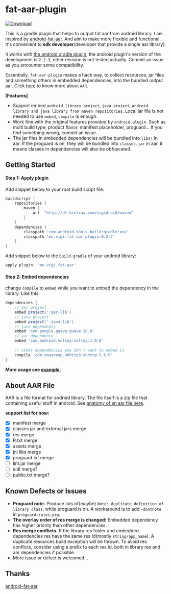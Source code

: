 # fat-aar-plugin

[ ![Download](https://api.bintray.com/packages/vigidroid/maven/fat-aar-plugin/images/download.svg) ](https://bintray.com/vigidroid/maven/fat-aar-plugin/_latestVersion)

This is a gradle plugin that helps to output fat aar from android library. I am inspired by [android-fat-aar][1]. And aim to make more flexible and functional. It's convenient to **sdk developer**(developer that provide a single aar library).

It works with [the android gradle plugin][3], the android plugin's version of the development is `2.2.3`, other revision is not tested actually. Commit an issue as you encounter some compatibility.

Essentially, `fat-aar-plugin` makes a hack way, to collect resources, jar files and something others in embedded dependencies, into the bundled output aar. Click [here](#About-AAR-File) to know more about `AAR`.

**[Features]**
* Support embed `android library project`, `java project`, `android library and java library from maven repositories`. Local jar file is not needed to use `embed`, `compile` is enough.
* Work fine with the original features provided by `android plugin`. Such as multi build type, product flavor, manifest placeholder, proguard... If you find something wrong, commit an issue.
* The jar files in embedded dependencies will be bundled into `libs\` in aar. If the proguard is on, they will be bundled into `classes.jar` in aar, it means classes in dependencies will also be obfuscated.

## Getting Started

#### Step 1: Apply plugin

Add snippet below to your root build script file:

```gradle
buildscript {
    repositories {
        maven {
            url  "http://dl.bintray.com/vigidroid/maven"
        }
    }
    dependencies {
        classpath 'com.android.tools.build:gradle:xxx'
        classpath 'me.vigi:fat-aar-plugin:0.2.7'
    }
}
```

Add snippet below to the `build.gradle` of your android library:

```gradle
apply plugin: 'me.vigi.fat-aar'
```

#### Step 2: Embed dependencies

change `compile` to `embed` while you want to embed the dependency in the library. Like this:

```gradle
dependencies {
    // aar project
    embed project(':aar-lib')
    // java project
    embed project(':java-lib')
    // java dependency
    embed 'com.google.guava:guava:20.0'
    // aar dependency
    embed 'com.android.volley:volley:1.0.0'
  
    // other dependencies you don't want to embed in
    compile 'com.squareup.okhttp3:okhttp:3.6.0'
}
```

**More usage see [example](./example-android).**

## About AAR File

AAR is a file format for android library.
The file itself is a zip file that containing useful stuff in android.
See [anatomy of an aar file here][2].

**support list for now:**

- [x] manifest merge
- [x] classes jar and external jars merge
- [x] res merge
- [x] R.txt merge
- [x] assets merge
- [x] jni libs merge
- [x] proguard.txt merge
- [ ] lint.jar merge
- [ ] aidl merge?
- [ ] public.txt merge?

## Known Defects or Issues

* **Proguard note.** Produce lots of(maybe) `Note: duplicate definition of library class`, while proguard is on. A workaround is to add `-dontnote` in `proguard-rules.pro`.
* **The overlay order of res merge is changed:** Embedded dependency has higher priority than other dependencies.
* **Res merge conflicts.** If the library res folder and embedded dependencies res have the same res Id(mostly `string/app_name`). A duplicate resources build exception will be thrown. To avoid res conflicts, consider using a prefix to each res Id, both in library res and aar dependencies if possible.
* More issue or defect is welcomed...

## Thanks
[android-fat-aar][1]

[1]: https://github.com/adwiv/android-fat-aar
[2]: https://developer.android.com/studio/projects/android-library.html#aar-contents
[3]: https://developer.android.com/studio/releases/gradle-plugin.html
